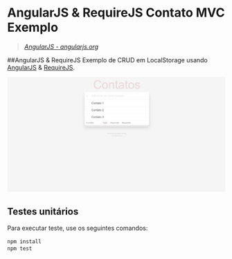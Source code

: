 # AngularJS & RequireJS Contato MVC Exemplo

> _[AngularJS - angularjs.org](http://angularjs.org)_


##AngularJS & RequireJS
Exemplo de CRUD em LocalStorage usando [AngularJS](http://angularjs.org) & [RequireJS](http://requirejs.org).

![alt text](https://github.com/ahsouza/angularjs_require/blob/master/1.png)

## Testes unitários 

Para executar teste, use os seguintes comandos:

    npm install
    npm test
